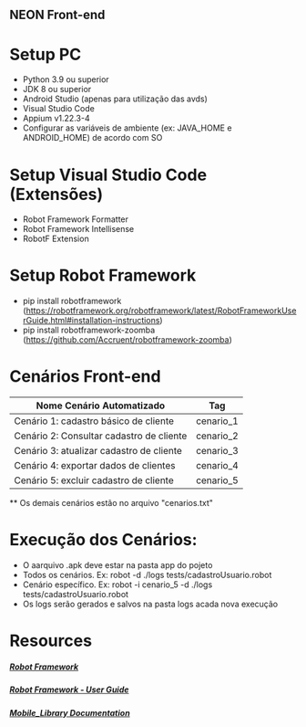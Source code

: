 ## NEON Front-end


# Setup PC
- Python 3.9 ou superior
- JDK 8 ou superior
- Android Studio (apenas para utilização das avds)
- Visual Studio Code
- Appium v1.22.3-4
- Configurar as variáveis de ambiente (ex: JAVA_HOME e ANDROID_HOME) de acordo com SO


# Setup Visual Studio Code (Extensões)
- Robot Framework Formatter
- Robot Framework Intellisense
- RobotF Extension


# Setup Robot Framework
- pip install robotframework (https://robotframework.org/robotframework/latest/RobotFrameworkUserGuide.html#installation-instructions)
- pip install robotframework-zoomba (https://github.com/Accruent/robotframework-zoomba)


# Cenários Front-end
Nome Cenário Automatizado               |   Tag
----------------------------------------| ---------
Cenário 1: cadastro básico de cliente   | cenario_1
Cenário 2: Consultar cadastro de cliente| cenario_2
Cenário 3: atualizar cadastro de cliente| cenario_3
Cenário 4: exportar dados de clientes   | cenario_4
Cenário 5: excluir cadastro de cliente  | cenario_5

** Os demais cenários estão no arquivo "cenarios.txt"

# Execução dos Cenários:
- O aarquivo .apk deve estar na pasta app do pojeto
- Todos os cenários. Ex: robot -d ./logs tests/cadastroUsuario.robot   
- Cenário específico. Ex: robot -i cenario_5 -d ./logs tests/cadastroUsuario.robot
- Os logs serão gerados e salvos na pasta logs acada nova execução


# Resources
##### [Robot Framework](https://robotframework.org/)
##### [Robot Framework - User Guide](https://robotframework.org/robotframework/latest/RobotFrameworkUserGuide.html#getting-started)
##### [Mobile_Library Documentation](https://accruent.github.io/robotframework-zoomba/MobileLibraryDocumentation.html#library-documentation-top)
